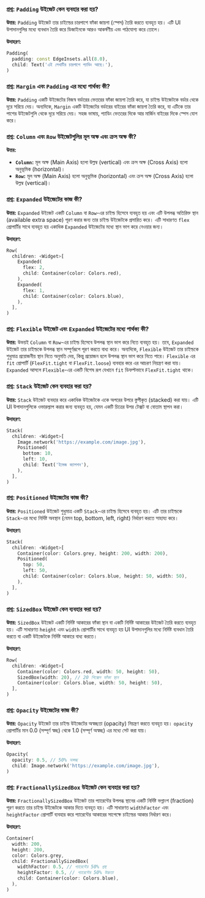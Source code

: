 ### প্রশ্ন: `Padding` উইজেট কেন ব্যবহার করা হয়?

**উত্তর:** `Padding` উইজেট তার চাইল্ডের চারপাশে ফাঁকা জায়গা (স্পেস) তৈরি করতে ব্যবহৃত হয়। এটি UI উপাদানগুলির মধ্যে ব্যবধান তৈরি করে ডিজাইনকে আরও আকর্ষণীয় এবং পাঠযোগ্য করে তোলে।

**উদাহরণ:**

```dart
Padding(
  padding: const EdgeInsets.all(8.0),
  child: Text('এই লেখাটির চারপাশে প্যাডিং আছে।'),
)
```

### প্রশ্ন: `Margin` এবং `Padding` এর মধ্যে পার্থক্য কী?

**উত্তর:** `Padding` একটি উইজেটের নিজস্ব বর্ডারের ভেতরের ফাঁকা জায়গা তৈরি করে, যা চাইল্ড উইজেটকে বর্ডার থেকে দূরে সরিয়ে দেয়। অন্যদিকে, `Margin` একটি উইজেটের বর্ডারের বাইরের ফাঁকা জায়গা তৈরি করে, যা এটিকে তার পাশের উইজেটগুলি থেকে দূরে সরিয়ে দেয়। সহজ ভাষায়, প্যাডিং ভেতরের দিকে আর মার্জিন বাইরের দিকে স্পেস যোগ করে।

### প্রশ্ন: `Column` এবং `Row` উইজেটগুলির মূল অক্ষ এবং ক্রস অক্ষ কী?

**উত্তর:**
*   **`Column`:** মূল অক্ষ (Main Axis) হলো উল্লম্ব (vertical) এবং ক্রস অক্ষ (Cross Axis) হলো অনুভূমিক (horizontal)।
*   **`Row`:** মূল অক্ষ (Main Axis) হলো অনুভূমিক (horizontal) এবং ক্রস অক্ষ (Cross Axis) হলো উল্লম্ব (vertical)।

### প্রশ্ন: `Expanded` উইজেটের কাজ কী?

**উত্তর:** `Expanded` উইজেট একটি `Column` বা `Row`-এর চাইল্ড হিসেবে ব্যবহৃত হয় এবং এটি উপলব্ধ অতিরিক্ত স্থান (available extra space) পূরণ করার জন্য তার চাইল্ড উইজেটকে প্রসারিত করে। এটি সাধারণত `flex` প্রোপার্টির সাথে ব্যবহৃত হয় একাধিক `Expanded` উইজেটের মধ্যে স্থান ভাগ করে নেওয়ার জন্য।

**উদাহরণ:**

```dart
Row(
  children: <Widget>[
    Expanded(
      flex: 2,
      child: Container(color: Colors.red),
    ),
    Expanded(
      flex: 1,
      child: Container(color: Colors.blue),
    ),
  ],
)
```

### প্রশ্ন: `Flexible` উইজেট এবং `Expanded` উইজেটের মধ্যে পার্থক্য কী?

**উত্তর:** উভয়ই `Column` বা `Row`-এর চাইল্ড হিসেবে উপলব্ধ স্থান ভাগ করে নিতে ব্যবহৃত হয়। তবে, `Expanded` উইজেট তার চাইল্ডকে উপলব্ধ স্থান সম্পূর্ণরূপে পূরণ করতে বাধ্য করে। অন্যদিকে, `Flexible` উইজেট তার চাইল্ডকে শুধুমাত্র প্রয়োজনীয় স্থান নিতে অনুমতি দেয়, কিন্তু প্রয়োজন হলে উপলব্ধ স্থান ভাগ করে নিতে পারে। `Flexible` এর `fit` প্রোপার্টি (`FlexFit.tight` বা `FlexFit.loose`) ব্যবহার করে এর আচরণ নিয়ন্ত্রণ করা যায়। `Expanded` আসলে `Flexible`-এর একটি বিশেষ রূপ যেখানে `fit` ডিফল্টভাবে `FlexFit.tight` থাকে।

### প্রশ্ন: `Stack` উইজেট কেন ব্যবহার করা হয়?

**উত্তর:** `Stack` উইজেট ব্যবহার করে একাধিক উইজেটকে একে অপরের উপরে স্তুপীকৃত (stacked) করা যায়। এটি UI উপাদানগুলিকে ওভারল্যাপ করার জন্য ব্যবহৃত হয়, যেমন একটি চিত্রের উপর টেক্সট বা বোতাম স্থাপন করা।

**উদাহরণ:**

```dart
Stack(
  children: <Widget>[
    Image.network('https://example.com/image.jpg'),
    Positioned(
      bottom: 10,
      left: 10,
      child: Text('ইমেজ ক্যাপশন'),
    ),
  ],
)
```

### প্রশ্ন: `Positioned` উইজেটের কাজ কী?

**উত্তর:** `Positioned` উইজেট শুধুমাত্র একটি `Stack`-এর চাইল্ড হিসেবে ব্যবহৃত হয়। এটি তার চাইল্ডকে `Stack`-এর মধ্যে নির্দিষ্ট অবস্থান (যেমন top, bottom, left, right) নির্ধারণ করতে সাহায্য করে।

**উদাহরণ:**

```dart
Stack(
  children: <Widget>[
    Container(color: Colors.grey, height: 200, width: 200),
    Positioned(
      top: 50,
      left: 50,
      child: Container(color: Colors.blue, height: 50, width: 50),
    ),
  ],
)
```

### প্রশ্ন: `SizedBox` উইজেট কেন ব্যবহার করা হয়?

**উত্তর:** `SizedBox` উইজেট একটি নির্দিষ্ট আকারের ফাঁকা স্থান বা একটি নির্দিষ্ট আকারের উইজেট তৈরি করতে ব্যবহৃত হয়। এটি সাধারণত `height` এবং `width` প্রোপার্টির সাথে ব্যবহৃত হয় UI উপাদানগুলির মধ্যে নির্দিষ্ট ব্যবধান তৈরি করতে বা একটি উইজেটকে নির্দিষ্ট আকারে বাধ্য করতে।

**উদাহরণ:**

```dart
Row(
  children: <Widget>[
    Container(color: Colors.red, width: 50, height: 50),
    SizedBox(width: 20), // 20 পিক্সেল ফাঁকা স্থান
    Container(color: Colors.blue, width: 50, height: 50),
  ],
)
```

### প্রশ্ন: `Opacity` উইজেটের কাজ কী?

**উত্তর:** `Opacity` উইজেট তার চাইল্ড উইজেটের অস্বচ্ছতা (opacity) নিয়ন্ত্রণ করতে ব্যবহৃত হয়। `opacity` প্রোপার্টির মান 0.0 (সম্পূর্ণ স্বচ্ছ) থেকে 1.0 (সম্পূর্ণ অস্বচ্ছ) এর মধ্যে সেট করা যায়।

**উদাহরণ:**

```dart
Opacity(
  opacity: 0.5, // 50% অস্বচ্ছ
  child: Image.network('https://example.com/image.jpg'),
)
```

### প্রশ্ন: `FractionallySizedBox` উইজেট কেন ব্যবহার করা হয়?

**উত্তর:** `FractionallySizedBox` উইজেট তার প্যারেন্টের উপলব্ধ স্থানের একটি নির্দিষ্ট ভগ্নাংশ (fraction) পূরণ করতে তার চাইল্ড উইজেটকে আকার দিতে ব্যবহৃত হয়। এটি সাধারণত `widthFactor` এবং `heightFactor` প্রোপার্টি ব্যবহার করে প্যারেন্টের আকারের সাপেক্ষে চাইল্ডের আকার নির্ধারণ করে।

**উদাহরণ:**

```dart
Container(
  width: 200,
  height: 200,
  color: Colors.grey,
  child: FractionallySizedBox(
    widthFactor: 0.5, // প্যারেন্টের 50% প্রস্থ
    heightFactor: 0.5, // প্যারেন্টের 50% উচ্চতা
    child: Container(color: Colors.blue),
  ),
)
```